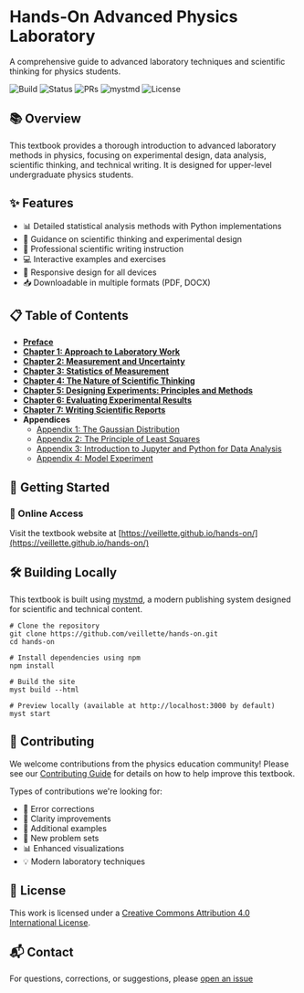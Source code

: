 # Hands-On Advanced Physics Laboratory

A comprehensive guide to advanced laboratory techniques and scientific thinking for physics students.

![Build](https://img.shields.io/github/actions/workflow/status/veillette/hands-on/build.yml?branch=main)
![Status](https://img.shields.io/badge/Status-Active-brightgreen)
![PRs](https://img.shields.io/badge/PRs-Welcome-brightgreen)
![mystmd](https://img.shields.io/badge/Built%20with-mystmd-8A2BE2)
![License](https://img.shields.io/badge/License-CC--BY--4.0-green)

## 📚 Overview

This textbook provides a thorough introduction to advanced laboratory methods in physics, focusing on experimental design, data analysis, scientific thinking, and technical writing. It is designed for upper-level undergraduate physics students.

## ✨ Features

- 📊 Detailed statistical analysis methods with Python implementations
- 🧠 Guidance on scientific thinking and experimental design
- 📝 Professional scientific writing instruction
- 💻 Interactive examples and exercises
- 📱 Responsive design for all devices
- 📥 Downloadable in multiple formats (PDF, DOCX)

## 📋 Table of Contents

- [**Preface**](https://veillette.github.io/hands-on/)
- [**Chapter 1: Approach to Laboratory Work**](https://veillette.github.io/hands-on/chapter1)
- [**Chapter 2: Measurement and Uncertainty**](https://veillette.github.io/hands-on/chapter2)
- [**Chapter 3: Statistics of Measurement**](https://veillette.github.io/hands-on/chapter3)
- [**Chapter 4: The Nature of Scientific Thinking**](https://veillette.github.io/hands-on/chapter4)
- [**Chapter 5: Designing Experiments: Principles and Methods**](https://veillette.github.io/hands-on/chapter5)
- [**Chapter 6: Evaluating Experimental Results**](https://veillette.github.io/hands-on/chapter6)
- [**Chapter 7: Writing Scientific Reports**](https://veillette.github.io/hands-on/chapter7)
- **Appendices**
  - [Appendix 1: The Gaussian Distribution](https://veillette.github.io/hands-on/appendix1)
  - [Appendix 2: The Principle of Least Squares](https://veillette.github.io/hands-on/appendix2)
  - [Appendix 3: Introduction to Jupyter and Python for Data Analysis](https://veillette.github.io/hands-on/appendix3)
  - [Appendix 4: Model Experiment](https://veillette.github.io/hands-on/appendix4)

## 🚀 Getting Started

### 📱 Online Access

Visit the textbook website at [https://veillette.github.io/hands-on/](https://veillette.github.io/hands-on/)

## 🛠️ Building Locally

This textbook is built using [mystmd](https://mystmd.org/), a modern publishing system designed for scientific and technical content.

```console
# Clone the repository
git clone https://github.com/veillette/hands-on.git
cd hands-on

# Install dependencies using npm
npm install

# Build the site
myst build --html

# Preview locally (available at http://localhost:3000 by default)
myst start
```

## 👥 Contributing

We welcome contributions from the physics education community! Please see our [Contributing Guide](CONTRIBUTING.md) for details on how to help improve this textbook.

Types of contributions we're looking for:
- 🐛 Error corrections
- 📖 Clarity improvements
- 🧪 Additional examples
- 📝 New problem sets
- 📊 Enhanced visualizations
- 💡 Modern laboratory techniques


## 📄 License

This work is licensed under a [Creative Commons Attribution 4.0 International License](LICENSE).

## 📬 Contact

For questions, corrections, or suggestions, please [open an issue](https://github.com/veillette/hands-on/issues/new)
